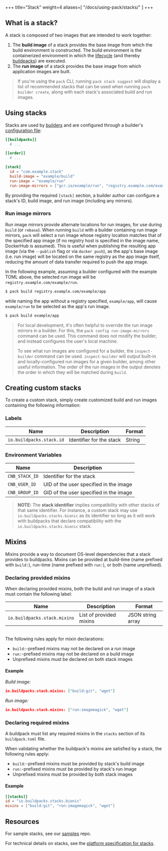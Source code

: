 +++
title="Stack"
weight=4
aliases=[
    "/docs/using-pack/stacks/"
]
+++

## What is a stack?

A stack is composed of two images that are intended to work together:

1. The **build image** of a stack provides the base image from which the build environment is constructed. The build environment is the containerized environment in which the [lifecycle][lifecycle] (and thereby [buildpacks][buildpack]) are executed.
2. The **run image** of a stack provides the base image from which application images are built.

<!--more-->

> If you're using the `pack` CLI, running `pack stack suggest` will display a list of recommended
stacks that can be used when running `pack builder create`, along with each stack's associated build and run images.

## Using stacks

Stacks are used by [builders][builder] and are configured through a builder's
[configuration file](/docs/concepts/components/builder#builder-configuration):

```toml
[[buildpacks]]
  # ...

[[order]]
  # ...

[stack]
  id = "com.example.stack"
  build-image = "example/build"
  run-image = "example/run"
  run-image-mirrors = ["gcr.io/example/run", "registry.example.com/example/run"]
```

By providing the required `[stack]` section, a builder author can configure a stack's ID, build image, and run image
(including any mirrors).

### Run image mirrors

Run image mirrors provide alternate locations for run images, for use during `build` (or `rebase`).
When running `build` with a builder containing run image mirrors, `pack` will select a run image
whose registry location matches that of the specified app image (if no registry host is specified in the image name,
DockerHub is assumed). This is useful when publishing the resulting app image (via the `--publish` flag or via
`docker push`), as the app's base image (i.e. run image) will be located on the same registry as the app image itself,
reducing the amount of data transfer required to push the app image.

In the following example, assuming a builder configured with the example TOML above, the selected run image will be
`registry.example.com/example/run`.

```bash
$ pack build registry.example.com/example/app
```

while naming the app without a registry specified, `example/app`, will cause `example/run` to be selected as the app's
run image.

```bash
$ pack build example/app
```

> For local development, it's often helpful to override the run image mirrors in a builder. For this, the
> `pack config run-image-mirrors` command can be used. This command does not modify the builder, and instead configures the
> user's local machine.
>
> To see what run images are configured for a builder, the
> `inspect-builder` command can be used. `inspect-builder` will output built-in and locally-configured run images for
> a given builder, among other useful information. The order of the run images in the output denotes the order in
> which they will be matched during `build`.

## Creating custom stacks

To create a custom stack, simply create customized build and run images containing the following information:

### Labels

| Name | Description | Format
|------|-------------|--------
| `io.buildpacks.stack.id` | Identifier for the stack | String

### Environment Variables

| Name | Description |
|------|-------------|
| `CNB_STACK_ID` | Identifier for the stack |
| `CNB_USER_ID`  | UID of the user specified in the image |
| `CNB_GROUP_ID` | GID of the user specified in the image |
<p class="spacer"></p>

> **NOTE:** The **stack identifier** implies compatibility with other stacks of that same identifier. For instance, a custom stack may use
> `io.buildpacks.stacks.bionic` as its identifier so long as it will work with buildpacks that declare compatibility with the
> `io.buildpacks.stacks.bionic` stack.

## Mixins

Mixins provide a way to document OS-level dependencies that a stack provides to buildpacks. Mixins can be provided at build-time
(name prefixed with `build:`), run-time (name prefixed with `run:`), or both (name unprefixed).

### Declaring provided mixins

When declaring provided mixins, both the build and run image of a stack must contain the following label:

| Name | Description | Format
|------|-------------|--------
| `io.buildpacks.stack.mixins` | List of provided mixins | JSON string array

\
The following rules apply for mixin declarations:

 - `build:`-prefixed mixins may not be declared on a run image
 - `run:`-prefixed mixins may not be declared on a build image
 - Unprefixed mixins must be declared on both stack images

#### Example

_Build image:_
```json
io.buildpacks.stack.mixins: ["build:git", "wget"]
```

_Run image:_
```json
io.buildpacks.stack.mixins: ["run:imagemagick", "wget"]
```

### Declaring required mixins

A buildpack must list any required mixins in the `stacks` section of its `buildpack.toml` file.

When validating whether the buildpack's mixins are satisfied by a stack, the following rules apply:

- `build:`-prefixed mixins must be provided by stack's build image
- `run:`-prefixed mixins must be provided by stack's run image
- Unprefixed mixins must be provided by both stack images

#### Example

```toml
[[stacks]]
id = "io.buildpacks.stacks.bionic"
mixins = ["build:git", "run:imagemagick", "wget"]
```

## Resources

For sample stacks, see our [samples][samples] repo.

For technical details on stacks, see the [platform specification for stacks][stack-spec].

[builder]: /docs/concepts/components/builder/
[buildpack]: /docs/concepts/components/buildpack/
[lifecycle]: /docs/concepts/components/lifecycle/
[samples]: https://github.com/buildpacks/samples
[stack-spec]: https://github.com/buildpacks/spec/blob/main/platform.md#stacks
